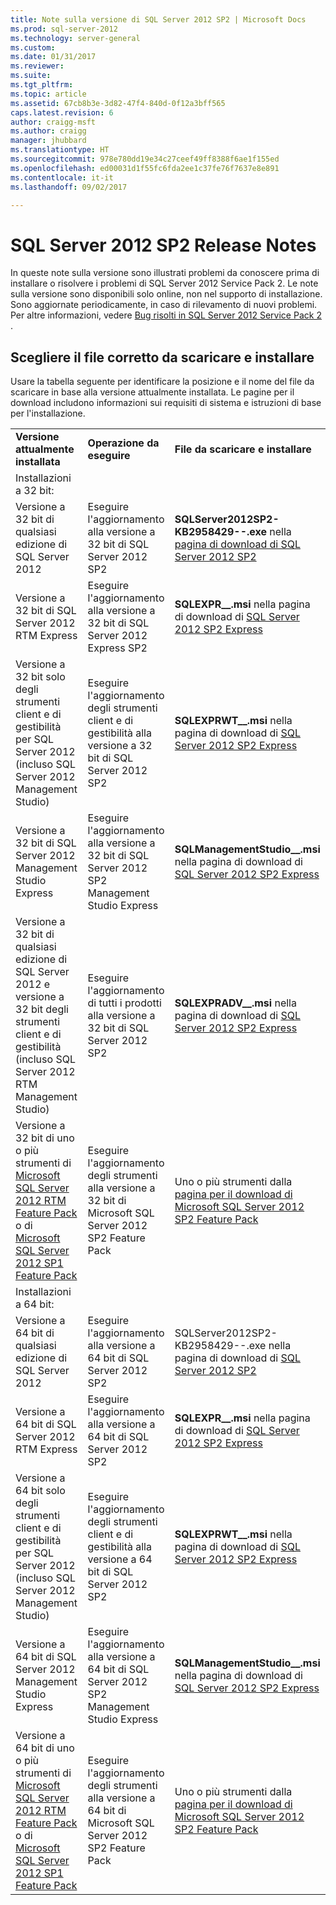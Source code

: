 ```yaml
---
title: Note sulla versione di SQL Server 2012 SP2 | Microsoft Docs
ms.prod: sql-server-2012
ms.technology: server-general
ms.custom: 
ms.date: 01/31/2017
ms.reviewer: 
ms.suite: 
ms.tgt_pltfrm: 
ms.topic: article
ms.assetid: 67cb8b3e-3d82-47f4-840d-0f12a3bff565
caps.latest.revision: 6
author: craigg-msft
ms.author: craigg
manager: jhubbard
ms.translationtype: HT
ms.sourcegitcommit: 978e780dd19e34c27ceef49ff8388f6ae1f155ed
ms.openlocfilehash: ed00031d1f55fc6fda2ee1c37fe76f7637e8e891
ms.contentlocale: it-it
ms.lasthandoff: 09/02/2017

---
```

# <a name="sql-server-2012-sp2-release-notes"></a>SQL Server 2012 SP2 Release Notes
In queste note sulla versione sono illustrati problemi da conoscere prima di installare o risolvere i problemi di SQL Server 2012 Service Pack 2. Le note sulla versione sono disponibili solo online, non nel supporto di installazione. Sono aggiornate periodicamente, in caso di rilevamento di nuovi problemi. Per altre informazioni, vedere [Bug risolti in SQL Server 2012 Service Pack 2](http://support.microsoft.com/KB/2958429) .  
  
## <a name="choose-the-correct-file-to-download-and-install"></a>Scegliere il file corretto da scaricare e installare  
Usare la tabella seguente per identificare la posizione e il nome del file da scaricare in base alla versione attualmente installata. Le pagine per il download includono informazioni sui requisiti di sistema e istruzioni di base per l'installazione.  
  
||||  
|-|-|-|  
|**Versione attualmente installata**|**Operazione da eseguire**|**File da scaricare e installare**|  
|Installazioni a 32 bit:|||  
|Versione a 32 bit di qualsiasi edizione di SQL Server 2012|Eseguire l'aggiornamento alla versione a 32 bit di SQL Server 2012 SP2|**SQLServer2012SP2-KB2958429-**<arch>**-**<lang id>**.exe** nella [pagina di download di SQL Server 2012 SP2](http://go.microsoft.com/fwlink/?LinkID=401006)|  
|Versione a 32 bit di SQL Server 2012 RTM Express|Eseguire l'aggiornamento alla versione a 32 bit di SQL Server 2012 Express SP2|**SQLEXPR_**<arch>**_**<lang>**.msi** nella pagina di download di [SQL Server 2012 SP2 Express](http://go.microsoft.com/fwlink/?LinkID=401007)|  
|Versione a 32 bit solo degli strumenti client e di gestibilità per SQL Server 2012 (incluso SQL Server 2012 Management Studio)|Eseguire l'aggiornamento degli strumenti client e di gestibilità alla versione a 32 bit di SQL Server 2012 SP2|**SQLEXPRWT_**<arch>**_**<lang>**.msi** nella pagina di download di [SQL Server 2012 SP2 Express](http://go.microsoft.com/fwlink/?LinkID=401007)|  
|Versione a 32 bit di SQL Server 2012 Management Studio Express|Eseguire l'aggiornamento alla versione a 32 bit di SQL Server 2012 SP2 Management Studio Express|**SQLManagementStudio_**<arch>**_**<lang>**.msi** nella pagina di download di [SQL Server 2012 SP2 Express](http://go.microsoft.com/fwlink/?LinkID=401007)|  
|Versione a 32 bit di qualsiasi edizione di SQL Server 2012 e versione a 32 bit degli strumenti client e di gestibilità (incluso SQL Server 2012 RTM Management Studio)|Eseguire l'aggiornamento di tutti i prodotti alla versione a 32 bit di SQL Server 2012 SP2|**SQLEXPRADV_**<arch>**_**<lang>**.msi** nella pagina di download di [SQL Server 2012 SP2 Express](http://go.microsoft.com/fwlink/?LinkID=401007)|  
|Versione a 32 bit di uno o più strumenti di [Microsoft SQL Server 2012 RTM Feature Pack](http://www.microsoft.com/download/details.aspx?id=29065) o di [Microsoft SQL Server 2012 SP1 Feature Pack](http://go.microsoft.com/fwlink/p/?LinkID=268266)|Eseguire l'aggiornamento degli strumenti alla versione a 32 bit di Microsoft SQL Server 2012 SP2 Feature Pack|Uno o più strumenti dalla [pagina per il download di Microsoft SQL Server 2012 SP2 Feature Pack](http://go.microsoft.com/fwlink/?LinkID=401008)|  
|Installazioni a 64 bit:|||  
|Versione a 64 bit di qualsiasi edizione di SQL Server 2012|Eseguire l'aggiornamento alla versione a 64 bit di SQL Server 2012 SP2|SQLServer2012SP2-KB2958429-<arch>-<langid>.exe nella pagina di download di [SQL Server 2012 SP2](http://go.microsoft.com/fwlink/?LinkID=401006)|  
|Versione a 64 bit di SQL Server 2012 RTM Express|Eseguire l'aggiornamento alla versione a 64 bit di SQL Server 2012 SP2|**SQLEXPR_**<arch>**_**<lang>**.msi** nella pagina di download di [SQL Server 2012 SP2 Express](http://go.microsoft.com/fwlink/?LinkID=401007)|  
|Versione a 64 bit solo degli strumenti client e di gestibilità per SQL Server 2012 (incluso SQL Server 2012 Management Studio)|Eseguire l'aggiornamento degli strumenti client e di gestibilità alla versione a 64 bit di SQL Server 2012 SP2|**SQLEXPRWT_**<arch>**_**<lang>**.msi** nella pagina di download di [SQL Server 2012 SP2 Express](http://go.microsoft.com/fwlink/?LinkID=401007)|  
|Versione a 64 bit di SQL Server 2012 Management Studio Express|Eseguire l'aggiornamento alla versione a 64 bit di SQL Server 2012 SP2 Management Studio Express|**SQLManagementStudio_**<arch>**_**<lang>**.msi** nella pagina di download di [SQL Server 2012 SP2 Express](http://go.microsoft.com/fwlink/?LinkID=401007)|  
|Versione a 64 bit di uno o più strumenti di [Microsoft SQL Server 2012 RTM Feature Pack](http://www.microsoft.com/download/details.aspx?id=29065) o di [Microsoft SQL Server 2012 SP1 Feature Pack](http://go.microsoft.com/fwlink/p/?LinkID=268266)|Eseguire l'aggiornamento degli strumenti alla versione a 64 bit di Microsoft SQL Server 2012 SP2 Feature Pack|Uno o più strumenti dalla [pagina per il download di Microsoft SQL Server 2012 SP2 Feature Pack](http://go.microsoft.com/fwlink/?LinkID=401008)|  
  

